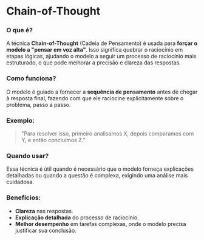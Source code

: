 # Chain-of-Thought

### O que é?

A técnica **Chain-of-Thought** (Cadeia de Pensamento) é usada para **forçar o modelo a "pensar em voz alta"**. Isso significa quebrar o raciocínio em etapas lógicas, ajudando o modelo a seguir um processo de raciocínio mais estruturado, o que pode melhorar a precisão e clareza das respostas.

### Como funciona?

O modelo é guiado a fornecer a **sequência de pensamento** antes de chegar à resposta final, fazendo com que ele raciocine explicitamente sobre o problema, passo a passo.

### Exemplo:

> "Para resolver isso, primeiro analisamos X, depois comparamos com Y, e então concluímos Z."

### Quando usar?

Essa técnica é útil quando é necessário que o modelo forneça explicações detalhadas ou quando a questão é complexa, exigindo uma análise mais cuidadosa.

### Benefícios:

- **Clareza** nas respostas.
- **Explicação detalhada** do processo de raciocínio.
- **Melhor desempenho** em tarefas complexas, onde o modelo precisa justificar sua conclusão.
